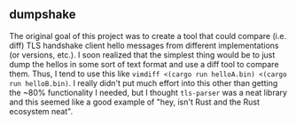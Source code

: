 dumpshake
-----

The original goal of this project was to create a tool that could compare (i.e. diff) TLS handshake client hello
messages from different implementations (or versions, etc.). I soon realized that the simplest thing would be to just
dump the hellos in some sort of text format and use a diff tool to compare them. Thus, I tend to use this like `vimdiff
<(cargo run helloA.bin) <(cargo run helloB.bin)`. I really didn't put much effort into this other than getting the ~80%
functionality I needed, but I thought `tls-parser` was a neat library and this seemed like a good example of "hey, isn't
Rust and the Rust ecosystem neat".

